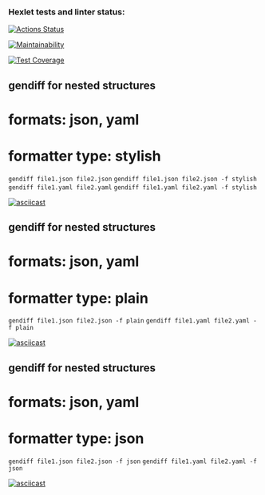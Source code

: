 ### Hexlet tests and linter status:
[![Actions Status](https://github.com/VictoriaBoyarkina/frontend-project-46/workflows/hexlet-check/badge.svg)](https://github.com/VictoriaBoyarkina/frontend-project-46/actions)

[![Maintainability](https://api.codeclimate.com/v1/badges/c1b5c772154670f0a1e9/maintainability)](https://codeclimate.com/github/VictoriaBoyarkina/frontend-project-46/maintainability)

[![Test Coverage](https://api.codeclimate.com/v1/badges/c1b5c772154670f0a1e9/test_coverage)](https://codeclimate.com/github/VictoriaBoyarkina/frontend-project-46/test_coverage)

## gendiff for nested structures 
# formats: json, yaml
# formatter type: stylish

`gendiff file1.json file2.json`
`gendiff file1.json file2.json -f stylish`
`gendiff file1.yaml file2.yaml`
`gendiff file1.yaml file2.yaml -f stylish`

[![asciicast](https://asciinema.org/a/S22qCE5hsIf40CduaGonyBSOc.svg)](https://asciinema.org/a/S22qCE5hsIf40CduaGonyBSOc)

## gendiff for nested structures 
# formats: json, yaml
# formatter type: plain

`gendiff file1.json file2.json -f plain`
`gendiff file1.yaml file2.yaml -f plain`

[![asciicast](https://asciinema.org/a/Ra0lm4qrOaMBLoulqJIqEIug8.svg)](https://asciinema.org/a/Ra0lm4qrOaMBLoulqJIqEIug8)

## gendiff for nested structures 
# formats: json, yaml
# formatter type: json

`gendiff file1.json file2.json -f json`
`gendiff file1.yaml file2.yaml -f json`

[![asciicast](https://asciinema.org/a/1KB0LrjMRrM8AzmqyZqDLHLnb.svg)](https://asciinema.org/a/1KB0LrjMRrM8AzmqyZqDLHLnb)
